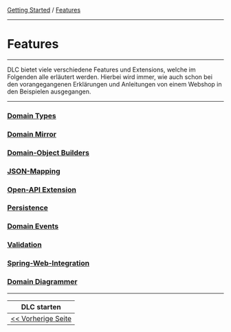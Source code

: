 [Getting Started](index.md) / [Features](features.md)

---

# Features

---

DLC bietet viele verschiedene Features und Extensions, welche im Folgenden alle erläutert werden.
Hierbei wird immer, wie auch schon bei den vorangegangenen Erklärungen und Anleitungen von einem 
Webshop in den Beispielen ausgegangen.

---

### [Domain Types](./features/domain_types.md)
### [Domain Mirror](./features/domain_mirror.md)
### [Domain-Object Builders](./features/domainobject_builders.md)
### [JSON-Mapping](./features/json_mapping.md)
### [Open-API Extension](./features/open_api_extension.md)
### [Persistence](./features/persistence.md)
### [Domain Events](./features/domain_events.md)
### [Validation](./features/validation_support.md)
### [Spring-Web-Integration](./features/spring_web_integration.md)
### [Domain Diagrammer](./features/domain_diagrammer.md)

---

|              **DLC starten**               |
|:------------------------------------------:|
| [<< Vorherige Seite](./run_application.md) |
